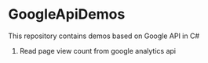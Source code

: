 # GoogleApiDemos
This repository contains demos based on Google API in C#
1. Read page view count from google analytics api
